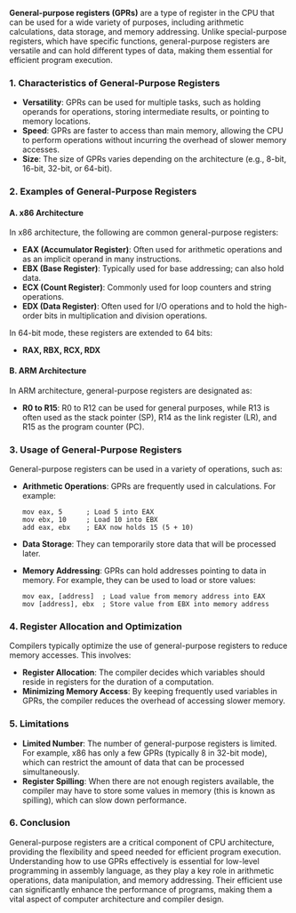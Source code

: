 **General-purpose registers (GPRs)** are a type of register in the CPU that can be used for a wide variety of purposes, including arithmetic calculations, data storage, and memory addressing. Unlike special-purpose registers, which have specific functions, general-purpose registers are versatile and can hold different types of data, making them essential for efficient program execution. 

### 1. **Characteristics of General-Purpose Registers**

- **Versatility**: GPRs can be used for multiple tasks, such as holding operands for operations, storing intermediate results, or pointing to memory locations.
- **Speed**: GPRs are faster to access than main memory, allowing the CPU to perform operations without incurring the overhead of slower memory accesses.
- **Size**: The size of GPRs varies depending on the architecture (e.g., 8-bit, 16-bit, 32-bit, or 64-bit).

### 2. **Examples of General-Purpose Registers**

#### **A. x86 Architecture**

In x86 architecture, the following are common general-purpose registers:

- **EAX (Accumulator Register)**: Often used for arithmetic operations and as an implicit operand in many instructions.
- **EBX (Base Register)**: Typically used for base addressing; can also hold data.
- **ECX (Count Register)**: Commonly used for loop counters and string operations.
- **EDX (Data Register)**: Often used for I/O operations and to hold the high-order bits in multiplication and division operations.

In 64-bit mode, these registers are extended to 64 bits:

- **RAX, RBX, RCX, RDX**

#### **B. ARM Architecture**

In ARM architecture, general-purpose registers are designated as:

- **R0 to R15**: R0 to R12 can be used for general purposes, while R13 is often used as the stack pointer (SP), R14 as the link register (LR), and R15 as the program counter (PC).

### 3. **Usage of General-Purpose Registers**

General-purpose registers can be used in a variety of operations, such as:

- **Arithmetic Operations**: GPRs are frequently used in calculations. For example:
  
  ```assembly
  mov eax, 5      ; Load 5 into EAX
  mov ebx, 10     ; Load 10 into EBX
  add eax, ebx    ; EAX now holds 15 (5 + 10)
  ```

- **Data Storage**: They can temporarily store data that will be processed later.

- **Memory Addressing**: GPRs can hold addresses pointing to data in memory. For example, they can be used to load or store values:

  ```assembly
  mov eax, [address]  ; Load value from memory address into EAX
  mov [address], ebx  ; Store value from EBX into memory address
  ```

### 4. **Register Allocation and Optimization**

Compilers typically optimize the use of general-purpose registers to reduce memory accesses. This involves:

- **Register Allocation**: The compiler decides which variables should reside in registers for the duration of a computation.
- **Minimizing Memory Access**: By keeping frequently used variables in GPRs, the compiler reduces the overhead of accessing slower memory.

### 5. **Limitations**

- **Limited Number**: The number of general-purpose registers is limited. For example, x86 has only a few GPRs (typically 8 in 32-bit mode), which can restrict the amount of data that can be processed simultaneously.
- **Register Spilling**: When there are not enough registers available, the compiler may have to store some values in memory (this is known as spilling), which can slow down performance.

### 6. **Conclusion**

General-purpose registers are a critical component of CPU architecture, providing the flexibility and speed needed for efficient program execution. Understanding how to use GPRs effectively is essential for low-level programming in assembly language, as they play a key role in arithmetic operations, data manipulation, and memory addressing. Their efficient use can significantly enhance the performance of programs, making them a vital aspect of computer architecture and compiler design.
